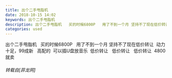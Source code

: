 ```yaml
---
title: 出个二手甩脂机
date: 2018-10-15 14:02
keywords: 出个二手甩脂机
description: 出个二手甩脂机   买的时候6800P   用了不到一个月 坚持不了现在低价转让  动力十足，99成新   高配的  可以插U盘放音乐  低价转让   低价转让   低价转让  4800就卖
categories: used
---
```

<td class="t_f" id="postmessage_2032769">

出个二手甩脂机   买的时候6800P   用了不到一个月 坚持不了现在低价转让  动力十足，99成新   高配的  可以插U盘放音乐  低价转让   低价转让   低价转让  4800就卖</td>
###### 转载自[菲龙网]